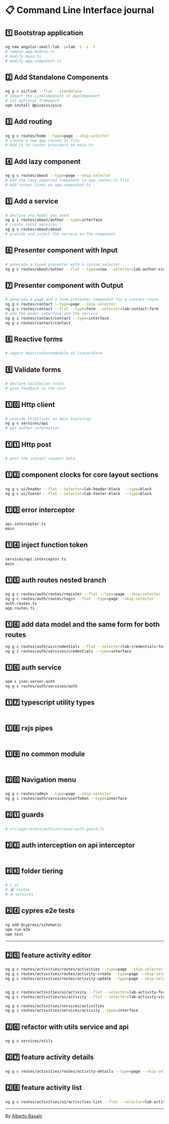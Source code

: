 # 📋 Command Line Interface journal

## 1️⃣ Bootstrap application

```bash
ng new angular-small-lab -p=lab -S -s -t
# remove app.module.ts
# modify main.ts
# modify app.component.ts
```

## 2️⃣ Add Standalone Components

```bash
ng g c ui/link --flat --standalone
# Import the LinkComponent at AppComponent
# CSS optional framework
npm install @picocss/pico
```

## 3️⃣ Add routing

```bash
ng g c routes/home --type=page --skip-selector
# Create a new app.routes.ts file
# Add it to router providers on main.ts
```

## 4️⃣ Add lazy component

```bash
ng g c routes/about --type=page --skip-selector
# Add the lazy imported component to app.routes.ts file
# Add router links on app.component.ts
```

## 5️⃣ Add a service

```bash
# declare any model you need
ng g i routes/about/author --type=interface
# create local services
ng g s routes/about/about
# provide and inject the service on the component
```

## 6️⃣ Presenter component with Input

```bash
# generate a typed presenter with a custom selector
ng g c routes/about/author --flat --type=view --selector=lab-author-view

```

## 7️⃣ Presenter component with Output

```bash
# generate a page and a form presenter component for a contact route
ng g c routes/contact --type=page --skip-selector
ng g c routes/contact --flat --type=form --selector=lab-contact-form
# add the model interface and the service
ng g i routes/contact/contact --type=interface
ng g s routes/contact/contact
```

## 8️⃣ Reactive forms

```bash
# import ReactiveFormsModule at ContactForm
```

## 9️⃣ Validate forms

```bash
# declare validation rules
# give feedback to the user
```

## 1️⃣0️⃣ Http client

```bash
# provide httpClient on main bootstrap
ng g s services/api
# get author information
```

## 1️⃣1️⃣ Http post

```bash
# post the contact request data
```

## 1️⃣2️⃣ component clocks for core layout sections

```bash
ng g c ui/header --flat --selector=lab-header-block  --type=block
ng g c ui/footer --flat --selector=lab-footer-block  --type=block
```

## 1️⃣3️⃣ error interceptor

```bash
api.interceptor.ts
main
```

## 1️⃣4️⃣ inject function token

```bash
services/api.interceptor.ts
main
```

## 1️⃣5️⃣ auth routes nested branch

```bash
ng g c routes/auth/routes/register --flat --type=page --skip-selector
ng g c routes/auth/routes/login --flat --type=page --skip-selector
auth.routes.ts
app.routes.ts
```

## 1️⃣6️⃣ add data model and the same form for both routes

```bash
ng g c routes/auth/ui/credentials --flat --selector=lab-credentials-form --type=form
ng g i routes/auth/services/credentials --type=interface
```

## 1️⃣6️⃣ auth service

```bash
npm i json-server-auth
ng g s routes/auth/services/auth
```

## 1️⃣7️⃣ typescript utility types

```bash

```

## 1️⃣8️⃣ rxjs pipes

```bash

```

## 1️⃣9️⃣ no common module

```bash

```

## 2️⃣0️⃣ Navigation menu

```bash
ng g c routes/admin --type=page --skip-selector
ng g i routes/auth/services/userToken --type=interface

```

## 2️⃣1️⃣ guards

```bash
# src\app\routes\auth\services\auth.guard.ts
```

## 2️⃣2️⃣ auth interception on api interceptor

```bash

```

## 2️⃣3️⃣ folder tiering

```bash
# 🚗 ui
# 🛣️ routes
# ⚙️ services
```

## 2️⃣4️⃣ cypres e2e tests

```bash
ng add @cypress/schematic
npm run e2e
npm test
```

---

## 2️⃣5️⃣ feature activity editor

```bash
ng g c routes/activities/routes/activities --type=page --skip-selector
ng g c routes/activities/routes/activity-create --type=page --skip-selector
ng g c routes/activities/routes/activity-update --type=page --skip-selector


ng g c routes/activities/ui/activity --flat --selector=lab-activity-form --type=form
ng g c routes/activities/ui/activity --flat --selector=lab-activity-view --type=view

ng g s routes/activities/services/activities
ng g i routes/activities/services/activity --type=interface
```

## 2️⃣6️⃣ refactor with utils service and api

```bash
ng g s services/utils
```

## 2️⃣7️⃣ feature activity details

```bash
ng g c routes/activities/routes/activity-details --type=page --skip-selector
```

## 2️⃣8️⃣ feature activity list

```bash
ng g c routes/activities/ui/activities-list --flat --selector=lab-activities-list --type=list
```

---

By [Alberto Basalo](https://twitter.com/AlbertoBasalo)
